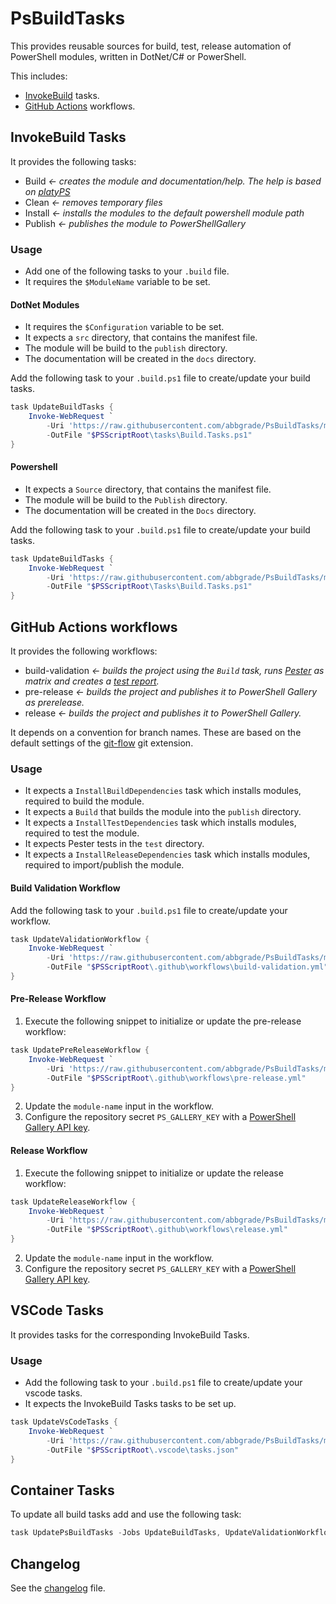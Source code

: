 # PsBuildTasks

This provides reusable sources for build, test, release automation of PowerShell modules, written in DotNet/C# or PowerShell.

This includes:

- [InvokeBuild](https://github.com/nightroman/Invoke-Build) tasks.
- [GitHub Actions](https://docs.github.com/en/actions) workflows.

## InvokeBuild Tasks

It provides the following tasks:

- Build *<- creates the module and documentation/help. The help is based on [platyPS](https://github.com/PowerShell/platyPS)*
- Clean *<- removes temporary files*
- Install *<- installs the modules to the default powershell module path*
- Publish *<- publishes the module to PowerShellGallery*

### Usage

- Add one of the following tasks to your `.build` file.
- It requires the `$ModuleName` variable to be set.

#### DotNet Modules

- It requires the `$Configuration` variable to be set.
- It expects a `src` directory, that contains the manifest file.
- The module will be build to the `publish` directory.
- The documentation will be created in the `docs` directory.

Add the following task to your `.build.ps1` file to create/update your build tasks.

```powershell
task UpdateBuildTasks {
    Invoke-WebRequest `
        -Uri 'https://raw.githubusercontent.com/abbgrade/PsBuildTasks/main/DotNet/Build.Tasks.ps1' `
        -OutFile "$PSScriptRoot\tasks\Build.Tasks.ps1"
}
```

#### Powershell

- It expects a `Source` directory, that contains the manifest file.
- The module will be build to the `Publish` directory.
- The documentation will be created in the `Docs` directory.

Add the following task to your `.build.ps1` file to create/update your build tasks.

```powershell
task UpdateBuildTasks {
    Invoke-WebRequest `
        -Uri 'https://raw.githubusercontent.com/abbgrade/PsBuildTasks/main/Powershell/Build.Tasks.ps1' `
        -OutFile "$PSScriptRoot\Tasks\Build.Tasks.ps1"
}
```

## GitHub Actions workflows

It provides the following workflows:

- build-validation *<- builds the project using the `Build` task, runs [Pester](https://github.com/pester/Pester) as matrix and creates a [test report](https://github.com/zyborg/pester-tests-report).*
- pre-release *<- builds the project and publishes it to PowerShell Gallery as prerelease.*
- release *<- builds the project and publishes it to PowerShell Gallery.*

It depends on a convention for branch names. These are based on the default settings of the [git-flow](https://github.com/nvie/gitflow) git extension.

### Usage

- It expects a `InstallBuildDependencies` task which installs modules, required to build the module.
- It expects a `Build` that builds the module into the `publish` directory.
- It expects a `InstallTestDependencies` task which installs modules, required to test the module.
- It expects Pester tests in the `test` directory.
- It expects a `InstallReleaseDependencies` task which installs modules, required to import/publish the module.

#### Build Validation Workflow

Add the following task to your `.build.ps1` file to create/update your workflow.

```powershell
task UpdateValidationWorkflow {
    Invoke-WebRequest `
        -Uri 'https://raw.githubusercontent.com/abbgrade/PsBuildTasks/main/GitHub/build-validation-matrix.yml' `
        -OutFile "$PSScriptRoot\.github\workflows\build-validation.yml"
}
```

#### Pre-Release  Workflow

1. Execute the following snippet to initialize or update the pre-release workflow:

```powershell
task UpdatePreReleaseWorkflow {
    Invoke-WebRequest `
        -Uri 'https://raw.githubusercontent.com/abbgrade/PsBuildTasks/main/GitHub/pre-release-windows.yml' `
        -OutFile "$PSScriptRoot\.github\workflows\pre-release.yml"
}
```

2. Update the `module-name` input in the workflow.
3. Configure the repository secret `PS_GALLERY_KEY` with a [PowerShell Gallery API key](https://docs.microsoft.com/en-us/powershell/scripting/gallery/how-to/managing-profile/creating-apikeys).

#### Release  Workflow

1. Execute the following snippet to initialize or update the release workflow:

```powershell
task UpdateReleaseWorkflow {
    Invoke-WebRequest `
        -Uri 'https://raw.githubusercontent.com/abbgrade/PsBuildTasks/main/GitHub/release-windows.yml' `
        -OutFile "$PSScriptRoot\.github\workflows\release.yml"
}
```

2. Update the `module-name` input in the workflow.
3. Configure the repository secret `PS_GALLERY_KEY` with a [PowerShell Gallery API key](https://docs.microsoft.com/en-us/powershell/scripting/gallery/how-to/managing-profile/creating-apikeys).

## VSCode Tasks

It provides tasks for the corresponding InvokeBuild Tasks.

### Usage

- Add the following task to your `.build.ps1` file to create/update your vscode tasks.
- It expects the InvokeBuild Tasks tasks to be set up.

```powershell
task UpdateVsCodeTasks {
    Invoke-WebRequest `
        -Uri 'https://raw.githubusercontent.com/abbgrade/PsBuildTasks/main/VsCode\tasks.json' `
        -OutFile "$PSScriptRoot\.vscode\tasks.json"
}
```

## Container Tasks

To update all build tasks add and use the following task:

```powershell
task UpdatePsBuildTasks -Jobs UpdateBuildTasks, UpdateValidationWorkflow, UpdatePreReleaseWorkflow, UpdateReleaseWorkflow
```

## Changelog

See the [changelog](./CHANGELOG.md) file.
